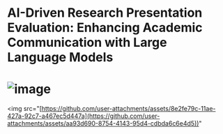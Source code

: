 # AI-Driven Research Presentation Evaluation: Enhancing Academic Communication with Large Language Models
# ![image](https://github.com/user-attachments/assets/a639ac6b-ae67-4383-9e3d-48a2ccaeef2f)

<img src="[https://github.com/user-attachments/assets/8e2fe79c-11ae-427a-92c7-a467ec5d447a](https://github.com/user-attachments/assets/aa93d690-8754-4143-95d4-cdbda6c6e4d5))"
